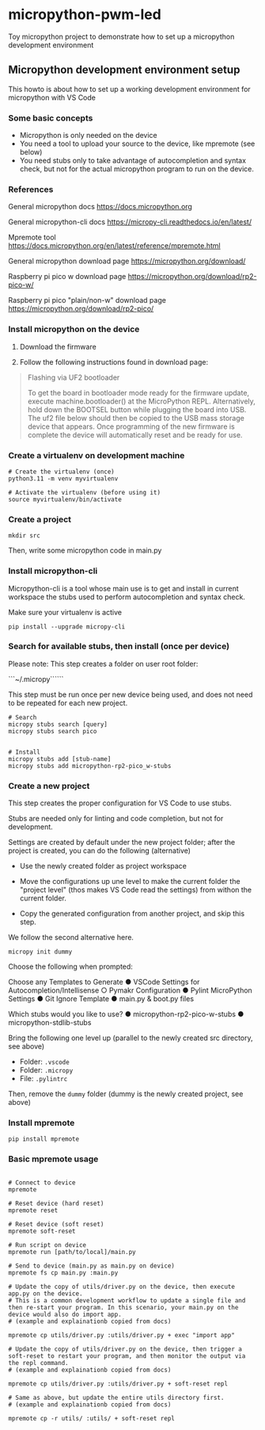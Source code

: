 # micropython-pwm-led

Toy micropython project to demonstrate how to set up a micropython development environment

## Micropython development environment setup

This howto is about how to set up a working development environment for micropython with VS Code

### Some basic concepts

* Micropython is only needed on the device
* You need a tool to upload your source to the device, like mpremote (see below)
* You need stubs only to take advantage of autocompletion and syntax check, but not for the actual micropython program to run on the device.

### References

General micropython docs
<https://docs.micropython.org>

General micropython-cli docs
<https://micropy-cli.readthedocs.io/en/latest/>

Mpremote tool
<https://docs.micropython.org/en/latest/reference/mpremote.html>

General micropython download page
<https://micropython.org/download/>

Raspberry pi pico w download page
<https://micropython.org/download/rp2-pico-w/>

Raspberry pi pico "plain/non-w" download page
<https://micropython.org/download/rp2-pico/>

### Install micropython on the device

1. Download the firmware

2. Follow the following instructions found in download page:

> Flashing via UF2 bootloader
>
> To get the board in bootloader mode ready for the
> firmware update, execute machine.bootloader() at the
> MicroPython REPL. Alternatively, hold down the BOOTSEL
> button while plugging the board into USB. The uf2 file
> below should then be copied to the USB mass storage
> device that appears. Once programming of the new
> firmware is complete the device will automatically
> reset and be ready for use.

### Create a virtualenv on development machine

```shell
# Create the virtualenv (once)
python3.11 -m venv myvirtualenv 

# Activate the virtualenv (before using it)
source myvirtualenv/bin/activate
```

### Create a project

```shell
mkdir src
```

Then, write some micropython code in main.py

### Install micropython-cli

Micropython-cli is a tool whose main use is to get and install in current workspace the stubs used to perform autocompletion and syntax check.

Make sure your virtualenv is active

```shell
pip install --upgrade micropy-cli
```

### Search for available stubs, then install (once per device)

Please note: This step creates a folder on user root folder:

```~/.micropy``````

This step must be run once per new device being used, and does not need to be repeated for each new project.

```shell
# Search
micropy stubs search [query]  
micropy stubs search pico  


# Install
micropy stubs add [stub-name]  
micropy stubs add micropython-rp2-pico_w-stubs
```

### Create a new project

This step creates the proper configuration for VS Code to use stubs.

Stubs are needed only for linting and code completion, but not for development.

Settings are created by default under the new project folder; after the project is created, you can do the following (alternative)

* Use the newly created folder as project workspace

* Move the configurations up une level to make the current folder the "project level" (thos makes VS Code read the settings) from withon the current folder.

* Copy the generated configuration from another project, and skip this step.

We follow the second alternative here.

```shell
micropy init dummy
```

Choose the following when prompted:

   Choose any Templates to Generate
      ● VSCode Settings for Autocompletion/Intellisense
      ○ Pymakr Configuration
      ● Pylint MicroPython Settings
      ● Git Ignore Template
      ● main.py & boot.py files

   Which stubs would you like to use?
      ● micropython-rp2-pico-w-stubs
      ● micropython-stdlib-stubs

Bring the following one level up (parallel to the newly created src directory, see above)

* Folder: ```.vscode```
* Folder: ```.micropy```
* File: ```.pylintrc```

Then, remove the ```dummy``` folder (dummy is the newly created project, see above)

### Install mpremote

```shell
pip install mpremote
```

### Basic mpremote usage

```shell

# Connect to device
mpremote

# Reset device (hard reset)
mpremote reset 

# Reset device (soft reset)
mpremote soft-reset

# Run script on device
mpremote run [path/to/local]/main.py  

# Send to device (main.py as main.py on device)
mpremote fs cp main.py :main.py

# Update the copy of utils/driver.py on the device, then execute app.py on the device.
# This is a common development workflow to update a single file and then re-start your program. In this scenario, your main.py on the device would also do import app.
# (example and explainationb copied from docs)

mpremote cp utils/driver.py :utils/driver.py + exec "import app"

# Update the copy of utils/driver.py on the device, then trigger a soft-reset to restart your program, and then monitor the output via the repl command.
# (example and explainationb copied from docs)

mpremote cp utils/driver.py :utils/driver.py + soft-reset repl

# Same as above, but update the entire utils directory first.
# (example and explainationb copied from docs)

mpremote cp -r utils/ :utils/ + soft-reset repl

```
